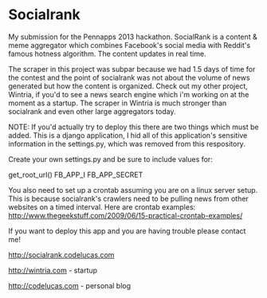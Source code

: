Socialrank
==========

My submission for the Pennapps 2013 hackathon. SocialRank is a content & meme aggregator which combines Facebook's social media with Reddit's famous hotness algorithm. The content updates in real time. 

The scraper in this project was subpar because we had 1.5 days of time for the contest and the point of socialrank was not about the volume of news generated but how the content is organized. Check out my other project, Wintria, if you'd to see a news search engine which i'm working on at the moment as a startup. The scraper in Wintria is much stronger than socialrank and even other large aggregators today.

NOTE: If you'd actually try to deploy this there are two things which must be added.
This is a django application, I hid all of this application's sensitive information in
the settings.py, which was removed from this respository. 

Create your own settings.py and be sure to
include values for:

get_root_url()
FB_APP_I
FB_APP_SECRET

You also need to set up a crontab assuming you are on a linux server setup. This is
because socialrank's crawlers need to be pulling news from other websites on a timed
interval. Here are crontab examples: http://www.thegeekstuff.com/2009/06/15-practical-crontab-examples/

If you want to deploy this app and you are having trouble please contact me!

http://socialrank.codelucas.com 

http://wintria.com   - startup

http://codelucas.com - personal blog
